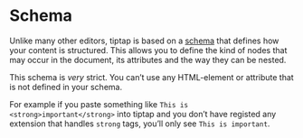 # Schema

Unlike many other editors, tiptap is based on a [schema](https://prosemirror.net/docs/guide/#schema) that defines how your content is structured. This allows you to define the kind of nodes that may occur in the document, its attributes and the way they can be nested.

This schema is *very* strict. You can’t use any HTML-element or attribute that is not defined in your schema.

For example if you paste something like `This is <strong>important</strong>` into tiptap and you don’t have registed any extension that handles `strong` tags, you’ll only see `This is important`.


